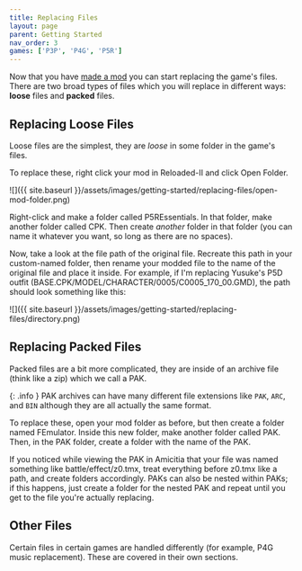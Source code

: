 ```yaml
---
title: Replacing Files 
layout: page
parent: Getting Started
nav_order: 3
games: ['P3P', 'P4G', 'P5R']
---
```


Now that you have [made a mod](making-a-mod) you can start replacing the game's files. There are two broad types of files which you will replace in different ways: **loose** files and **packed** files.

## Replacing Loose Files
Loose files are the simplest, they are *loose* in some folder in the game's files. 

To replace these, right click your mod in Reloaded-II and click Open Folder.

![]({{ site.baseurl }}/assets/images/getting-started/replacing-files/open-mod-folder.png)

Right-click and make a folder called P5REssentials. In that folder, make another folder called CPK. Then create *another* folder in that folder (you can name it whatever you want, so long as there are no spaces). 

Now, take a look at the file path of the original file. Recreate this path in your custom-named folder, then rename your modded file to the name of the original file and place it inside. For example, if I'm replacing Yusuke's P5D outfit (BASE.CPK/MODEL/CHARACTER/0005/C0005_170_00.GMD), the path should look something like this:

![]({{ site.baseurl }}/assets/images/getting-started/replacing-files/directory.png)

## Replacing Packed Files
Packed files are a bit more complicated, they are inside of an archive file (think like a zip) which we call a PAK.

{: .info }
PAK archives can have many different file extensions like `PAK`, `ARC`, and `BIN` although they are all actually the same format.

To replace these, open your mod folder as before, but then create a folder named FEmulator. Inside this new folder, make another folder called PAK. Then, in the PAK folder, create a folder with the name of the PAK.

If you noticed while viewing the PAK in Amicitia that your file was named something like battle/effect/z0.tmx, treat everything before z0.tmx like a path, and create folders accordingly. PAKs can also be nested within PAKs; if this happens, just create a folder for the nested PAK and repeat until you get to the file you're actually replacing.

## Other Files
Certain files in certain games are handled differently (for example, P4G music replacement). These are covered in their own sections.